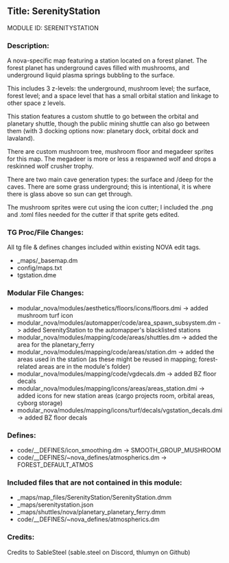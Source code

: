 ## Title: SerenityStation

MODULE ID: SERENITYSTATION

### Description:

A nova-specific map featuring a station located on a forest planet. The forest planet has underground caves filled with mushrooms, and underground liquid plasma springs bubbling to the surface.

This includes 3 z-levels: the underground, mushroom level; the surface, forest level; and a space level that has a small orbital station and linkage to other space z levels.

This station features a custom shuttle to go between the orbital and planetary shuttle, though the public mining shuttle can also go between them (with 3 docking options now: planetary dock, orbital dock and lavaland).

There are custom mushroom tree, mushroom floor and megadeer sprites for this map. The megadeer is more or less a respawned wolf and drops a reskinned wolf crusher trophy.

There are two main cave generation types: the surface and /deep for the caves. There are some grass underground; this is intentional, it is where there is glass above so sun can get through.

The mushroom sprites were cut using the icon cutter; I included the .png and .toml files needed for the cutter if that sprite gets edited.

### TG Proc/File Changes:

All tg file & defines changes included within existing NOVA edit tags.

- _maps/_basemap.dm
- config/maps.txt
- tgstation.dme

### Modular File Changes:

- modular_nova/modules/aesthetics/floors/icons/floors.dmi -> added mushroom turf icon
- modular_nova/modules/automapper/code/area_spawn_subsystem.dm -> added SerenityStation to the automapper's blacklisted stations
- modular_nova/modules/mapping/code/areas/shuttles.dm -> added the area for the planetary_ferry
- modular_nova/modules/mapping/code/areas/station.dm -> added the areas used in the station (as these might be reused in mapping; forest-related areas are in the module's folder)
- modular_nova/modules/mapping/code/vgdecals.dm -> added BZ floor decals
- modular_nova/modules/mapping/icons/areas/areas_station.dmi -> added icons for new station areas (cargo projects room, orbital areas, cyborg storage)
- modular_nova/modules/mapping/icons/turf/decals/vgstation_decals.dmi -> added BZ floor decals

### Defines:

- code/__DEFINES/icon_smoothing.dm -> SMOOTH_GROUP_MUSHROOM
- code/__DEFINES/~nova_defines/atmospherics.dm -> FOREST_DEFAULT_ATMOS

### Included files that are not contained in this module:

- _maps/map_files/SerenityStation/SerenityStation.dmm
- _maps/serenitystation.json
- _maps/shuttles/nova/planetary_planetary_ferry.dmm
- code/__DEFINES/~nova_defines/atmospherics.dm

### Credits:

Credits to SableSteel (sable.steel on Discord, thlumyn on Github)
